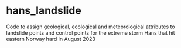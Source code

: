 # hans_landslide
Code to assign geological, ecological and meteorological attributes to landslide points and control points for the extreme storm Hans that hit eastern Norway hard in August 2023
